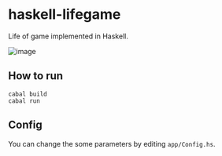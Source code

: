 # haskell-lifegame

Life of game implemented in Haskell.

![image](https://user-images.githubusercontent.com/45098934/235312918-b7eb09e2-3ebb-459e-bf8e-2f35a0778e39.png)

## How to run

```console
cabal build
cabal run
```

## Config

You can change the some parameters by editing `app/Config.hs`.
